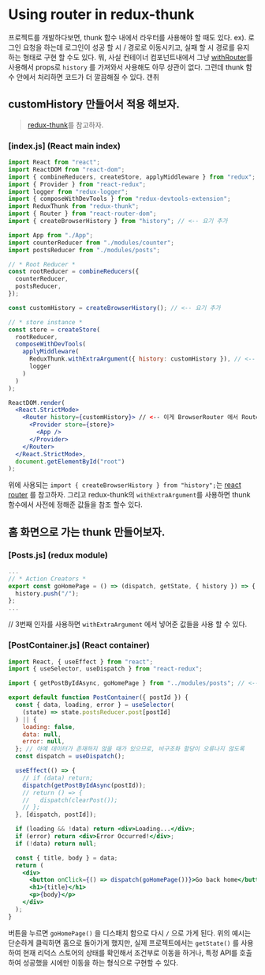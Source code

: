 # Using router in redux-thunk

프로젝트를 개발하다보면, thunk 함수 내에서 라우터를 사용해야 할 때도 있다. ex). 로그인 요청을 하는데 로그인이 성공 할 시 / 경로로 이동시키고, 실패 할 시 경로를 유지 하는 형태로 구현 할 수도 있다.
뭐, 사실 컨테이너 컴포넌트내에서 그냥 [withRouter](https://github.com/ReactTraining/react-router/blob/master/packages/react-router/docs/api/withRouter.md)를 사용해서 props로 `history` 를 가져와서 사용해도 아무 상관이 없다. 그런데 thunk 함수 안에서 처리하면 코드가 더 깔끔해질 수 있다. 갠취

## customHistory 만들어서 적용 해보자.

> [redux-thunk](./reduxThunk.md)를 참고하자.

### [index.js] (React main index)
```jsx
import React from "react";
import ReactDOM from "react-dom";
import { combineReducers, createStore, applyMiddleware } from "redux";
import { Provider } from "react-redux";
import logger from "redux-logger";
import { composeWithDevTools } from "redux-devtools-extension";
import ReduxThunk from "redux-thunk";
import { Router } from "react-router-dom";
import { createBrowserHistory } from "history"; // <-- 요기 추가

import App from "./App";
import counterReducer from "./modules/counter";
import postsReducer from "./modules/posts";

// * Root Reducer *
const rootReducer = combineReducers({
  counterReducer,
  postsReducer,
});

const customHistory = createBrowserHistory(); // <-- 요기 추가

// * store instance *
const store = createStore(
  rootReducer,
  composeWithDevTools(
    applyMiddleware(
      ReduxThunk.withExtraArgument({ history: customHistory }), // <-- 요기 추가
      logger
    )
  )
);

ReactDOM.render(
  <React.StrictMode>
    <Router history={customHistory}> // <-- 이게 BrowserRouter 에서 Router로 바뀜
      <Provider store={store}>
        <App />
      </Provider>
    </Router>
  </React.StrictMode>,
  document.getElementById("root")
);
```
위에 사용되는 `import { createBrowserHistory } from "history";`는 [react router](https://reactrouter.com/web/api/Router) 를 참고하자.
그리고 redux-thunk의 `withExtraArgument`를 사용하면 thunk 함수에서 사전에 정해준 값들을 참조 할수 있다.

## 홈 화면으로 가는 thunk 만들어보자.

### [Posts.js] (redux module)
```jsx
...
// * Action Creators *
export const goHomePage = () => (dispatch, getState, { history }) => {
  history.push("/");
};
...
```
// 3번째 인자를 사용하면 `withExtraArgument` 에서 넣어준 값들을 사용 할 수 있다.


### [PostContainer.js] (React container)
```jsx
import React, { useEffect } from "react";
import { useSelector, useDispatch } from "react-redux";

import { getPostByIdAsync, goHomePage } from "../modules/posts"; // <-- 요기 추가

export default function PostContainer({ postId }) {
  const { data, loading, error } = useSelector(
    (state) => state.postsReducer.post[postId]
  ) || {
    loading: false,
    data: null,
    error: null,
  }; // 아예 데이터가 존재하지 않을 때가 있으므로, 비구조화 할당이 오류나지 않도록
  const dispatch = useDispatch();

  useEffect(() => {
    // if (data) return;
    dispatch(getPostByIdAsync(postId));
    // return () => {
    //   dispatch(clearPost());
    // };
  }, [dispatch, postId]);

  if (loading && !data) return <div>Loading...</div>;
  if (error) return <div>Error Occurred!</div>;
  if (!data) return null;

  const { title, body } = data;
  return (
    <div>
      <button onClick={() => dispatch(goHomePage())}>Go back home</button> // <-- 여기 추
      <h1>{title}</h1>
      <p>{body}</p>
    </div>
  );
}
```
버튼을 누르면 `goHomePage()` 을 디스패치 함으로 다시 `/` 으로 가게 된다.
위의 예시는 단순하게 클릭하면 홈으로 돌아가게 했지만, 실제 프로젝트에서는 `getState()` 를 사용하여 현재 리덕스 스토어의 상태를 확인해서 조건부로 이동을 하거나, 특정 API를 호출하여 성공했을 시에만 이동을 하는 형식으로 구현할 수 있다.
